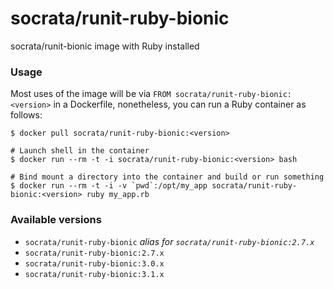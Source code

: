 socrata/runit-ruby-bionic
============

socrata/runit-bionic image with Ruby installed

### Usage

Most uses of the image will be via `FROM socrata/runit-ruby-bionic:<version>` in a Dockerfile, nonetheless, you can run a Ruby container as follows:

    $ docker pull socrata/runit-ruby-bionic:<version>

    # Launch shell in the container
    $ docker run --rm -t -i socrata/runit-ruby-bionic:<version> bash

    # Bind mount a directory into the container and build or run something
    $ docker run --rm -t -i -v `pwd`:/opt/my_app socrata/runit-ruby-bionic:<version> ruby my_app.rb


### Available versions

- `socrata/runit-ruby-bionic` _alias for `socrata/runit-ruby-bionic:2.7.x`_
- `socrata/runit-ruby-bionic:2.7.x`
- `socrata/runit-ruby-bionic:3.0.x` 
- `socrata/runit-ruby-bionic:3.1.x` 
